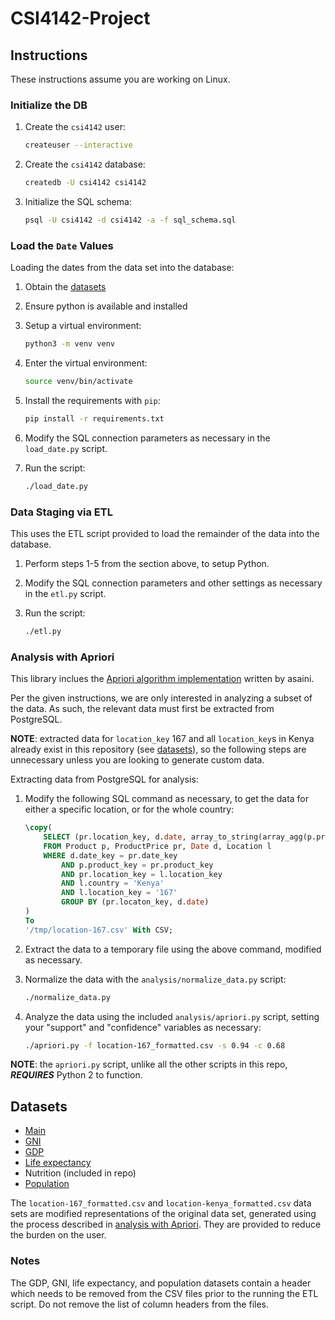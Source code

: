 # CSI4142-Project

## Instructions

These instructions assume you are working on Linux.

### Initialize the DB

1. Create the `csi4142` user:

    ```sh
    createuser --interactive
    ```

2. Create the `csi4142` database:

    ```sh
    createdb -U csi4142 csi4142
    ```

3. Initialize the SQL schema:

    ```sh
    psql -U csi4142 -d csi4142 -a -f sql_schema.sql
    ```

### Load the `Date` Values

Loading the dates from the data set into the database:

1. Obtain the [datasets](#datasets)
2. Ensure python is available and installed
3. Setup a virtual environment:

    ```sh
    python3 -m venv venv
    ```

4. Enter the virtual environment:

    ```sh
    source venv/bin/activate
    ```

5. Install the requirements with `pip`:

    ```sh
    pip install -r requirements.txt
    ```

6. Modify the SQL connection parameters as necessary in the `load_date.py`
   script.
7. Run the script:

    ```sh
    ./load_date.py
    ```

### Data Staging via ETL

This uses the ETL script provided to load the remainder of the data into the
database.

1. Perform steps 1-5 from the section above, to setup Python.
2. Modify the SQL connection parameters and other settings as necessary in the
   `etl.py` script.
3. Run the script:

    ```sh
    ./etl.py
    ```

### Analysis with Apriori

This library inclues the [Apriori algorithm implementation][apriori] written by
asaini.

Per the given instructions, we are only interested in analyzing a subset of the
data. As such, the relevant data must first be extracted from PostgreSQL.

**NOTE**: extracted data for `location_key` 167 and all `location_key`s in Kenya
already exist in this repository (see [datasets](#datasets)), so the following
steps are unnecessary unless you are looking to generate custom data.

Extracting data from PostgreSQL for analysis:

1. Modify the following SQL command as necessary, to get the data for either a
   specific location, or for the whole country:

    ```sql
    \copy(
        SELECT (pr.location_key, d.date, array_to_string(array_agg(p.product_name), '|'))
        FROM Product p, ProductPrice pr, Date d, Location l
        WHERE d.date_key = pr.date_key
            AND p.product_key = pr.product_key
            AND pr.location_key = l.location_key
            AND l.country = 'Kenya'
            AND l.location_key = '167'
            GROUP BY (pr.locaton_key, d.date)
    )
    To
    '/tmp/location-167.csv' With CSV;
    ```

2. Extract the data to a temporary file using the above command, modified as
   necessary.
3. Normalize the data with the `analysis/normalize_data.py` script:

    ```sh
    ./normalize_data.py
    ```

4. Analyze the data using the included `analysis/apriori.py` script, setting
   your "support" and "confidence" variables as necessary:

   ```sh
   ./apriori.py -f location-167_formatted.csv -s 0.94 -c 0.68
   ```

**NOTE**: the `apriori.py` script, unlike all the other scripts in this repo,
***REQUIRES*** Python 2 to function.

## Datasets

* [Main][dataset]
* [GNI][gni_dataset]
* [GDP][gdp_dataset]
* [Life expectancy][life_expectancy_dataset]
* Nutrition (included in repo)
* [Population][pop_dataset]

The `location-167_formatted.csv` and `location-kenya_formatted.csv` data sets
are modified representations of the original data set, generated using the
process described in [analysis with Apriori](#analysis-with-apriori). They are
provided to reduce the burden on the user.

### Notes

The GDP, GNI, life expectancy, and population datasets contain a header which
needs to be removed from the CSV files prior to the running the ETL script. Do
not remove the list of column headers from the files.

[apriori]: https://github.com/asaini/Apriori
[gni_dataset]: http://data.worldbank.org/indicator/NY.GNP.PCAP.CD
[dataset]: http://data.worldbank.org/data-catalog/crowd-sourced-price-collection
[gdp_dataset]: http://data.worldbank.org/indicator/NY.GDP.MKTP.CD
[life_expectancy_dataset]: http://data.worldbank.org/indicator/SP.DYN.LE00.IN
[pop_dataset]: http://data.worldbank.org/indicator/SP.POP.TOTL
